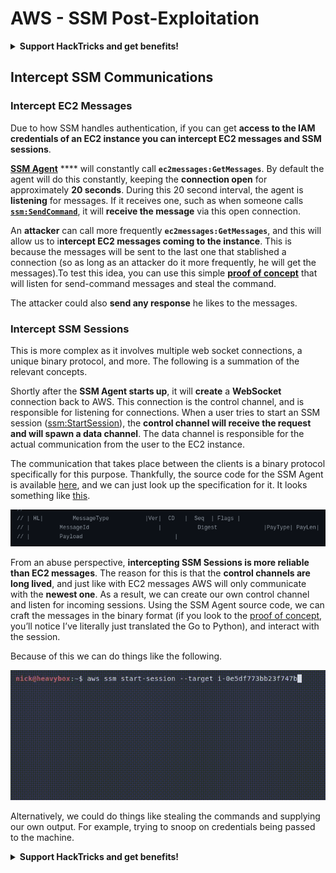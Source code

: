 # AWS - SSM Post-Exploitation

<details>

<summary><strong>Support HackTricks and get benefits!</strong></summary>

Do you work in a **cybersecurity company**? Do you want to see your **company advertised in HackTricks**? or do you want to have access the **latest version of the PEASS or download HackTricks in PDF**? Check the [**SUBSCRIPTION PLANS**](https://github.com/sponsors/carlospolop)!

Discover [**The PEASS Family**](https://opensea.io/collection/the-peass-family), our collection of exclusive [**NFTs**](https://opensea.io/collection/the-peass-family)

Get the [**official PEASS & HackTricks swag**](https://peass.creator-spring.com)

**Join the** [**💬**](https://emojipedia.org/speech-balloon/) [**Discord group**](https://discord.gg/hRep4RUj7f) or the [**telegram group**](https://t.me/peass) or **follow** me on **Twitter** [**🐦**](https://github.com/carlospolop/hacktricks/tree/7af18b62b3bdc423e11444677a6a73d4043511e9/\[https:/emojipedia.org/bird/README.md)[**@carlospolopm**](https://twitter.com/carlospolopm)**.**

**Share your hacking tricks submitting PRs to the** [**hacktricks github repo**](https://github.com/carlospolop/hacktricks)**.**

</details>

## Intercept SSM Communications

### Intercept EC2 Messages <a href="#intercept-ec2-messages" id="intercept-ec2-messages"></a>

Due to how SSM handles authentication, if you can get **access to the IAM credentials of an EC2 instance you can intercept EC2 messages and SSM sessions**.

[**SSM Agent**](https://github.com/aws/amazon-ssm-agent) **** will constantly call **`ec2messages:GetMessages`**. By default the agent will do this constantly, keeping the **connection open** for approximately **20 seconds**. During this 20 second interval, the agent is **listening** for messages. If it receives one, such as when someone calls [**`ssm:SendCommand`**](https://docs.aws.amazon.com/cli/latest/reference/ssm/send-command.html), it will **receive the message** via this open connection.

An **attacker** can call more frequently **`ec2messages:GetMessages`**, and this will allow us to i**ntercept EC2 messages coming to the instance**. This is because the messages will be sent to the last one that stablished a connection (so as long as an attacker do it more frequently, he will get the messages).To test this idea, you can use this simple [**proof of concept**](https://github.com/Frichetten/ssm-agent-research/tree/main/ssm-document-interception) that will listen for send-command messages and steal the command.

The attacker could also **send any response** he likes to the messages.

### Intercept SSM Sessions

This is more complex as it involves multiple web socket connections, a unique binary protocol, and more. The following is a summation of the relevant concepts.

Shortly after the **SSM Agent starts up**, it will **create** a **WebSocket** connection back to AWS. This connection is the control channel, and is responsible for listening for connections. When a user tries to start an SSM session ([ssm:StartSession](https://docs.aws.amazon.com/cli/latest/reference/ssm/start-session.html)), the **control channel will receive the request and will spawn a data channel**. The data channel is responsible for the actual communication from the user to the EC2 instance.

The communication that takes place between the clients is a binary protocol specifically for this purpose. Thankfully, the source code for the SSM Agent is available [here](https://github.com/aws/amazon-ssm-agent), and we can just look up the specification for it. It looks something like [this](https://github.com/aws/amazon-ssm-agent/blob/21c85d674bbb44dd13cd8738d1b9d86658a6b18e/agent/session/contracts/agentmessage.go#L73).

![](<../../../../.gitbook/assets/image (4).png>)

From an abuse perspective, **intercepting SSM Sessions is more reliable than EC2 messages**. The reason for this is that the **control channels are long lived**, and just like with EC2 messages AWS will only communicate with the **newest one**. As a result, we can create our own control channel and listen for incoming sessions. Using the SSM Agent source code, we can craft the messages in the binary format (if you look to the [proof of concept](https://github.com/Frichetten/ssm-agent-research/tree/main/ssm-session-interception), you’ll notice I’ve literally just translated the Go to Python), and interact with the session.

Because of this we can do things like the following.

![](<../../../../.gitbook/assets/image (45).png>)

Alternatively, we could do things like stealing the commands and supplying our own output. For example, trying to snoop on credentials being passed to the machine.

<details>

<summary><strong>Support HackTricks and get benefits!</strong></summary>

Do you work in a **cybersecurity company**? Do you want to see your **company advertised in HackTricks**? or do you want to have access the **latest version of the PEASS or download HackTricks in PDF**? Check the [**SUBSCRIPTION PLANS**](https://github.com/sponsors/carlospolop)!

Discover [**The PEASS Family**](https://opensea.io/collection/the-peass-family), our collection of exclusive [**NFTs**](https://opensea.io/collection/the-peass-family)

Get the [**official PEASS & HackTricks swag**](https://peass.creator-spring.com)

**Join the** [**💬**](https://emojipedia.org/speech-balloon/) [**Discord group**](https://discord.gg/hRep4RUj7f) or the [**telegram group**](https://t.me/peass) or **follow** me on **Twitter** [**🐦**](https://github.com/carlospolop/hacktricks/tree/7af18b62b3bdc423e11444677a6a73d4043511e9/\[https:/emojipedia.org/bird/README.md)[**@carlospolopm**](https://twitter.com/carlospolopm)**.**

**Share your hacking tricks submitting PRs to the** [**hacktricks github repo**](https://github.com/carlospolop/hacktricks)**.**

</details>
